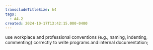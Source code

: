 ```yaml
---
transcludeTitleSize: h4
tags:
  - A4.2
created: 2024-10-17T13:42:15.000-0400
---
```

use workplace and professional conventions (e.g., naming, indenting, commenting) correctly to write programs and internal documentation;